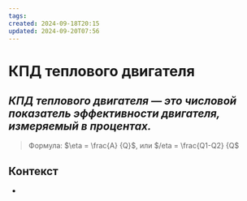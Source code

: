 ```yaml
---
tags: 
created: 2024-09-18T20:15
updated: 2024-09-20T07:56
---
```

# КПД теплового двигателя

## ***КПД теплового двигателя — это числовой показатель эффективности двигателя, измеряемый в процентах.***

> Формула: $\eta = \frac{A} {Q}$, или $/eta = \frac{Q1-Q2} {Q$

## Контекст
- 

